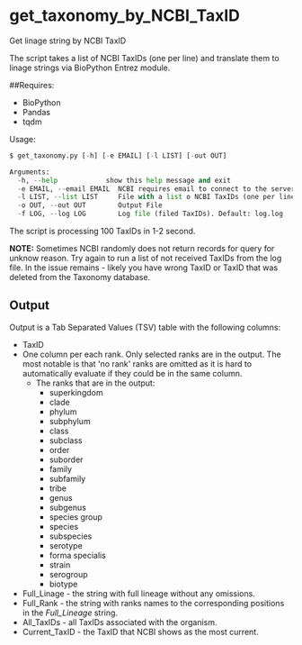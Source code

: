 # get_taxonomy_by_NCBI_TaxID
Get linage string by NCBI TaxID

The script takes a list of NCBI TaxIDs (one per line) and translate them to linage strings via BioPython Entrez module.

##Requires:
 
 - BioPython
 - Pandas
 - tqdm
 
Usage:
```python
$ get_taxonomy.py [-h] [-e EMAIL] [-l LIST] [-out OUT]

Arguments:
  -h, --help            show this help message and exit
  -e EMAIL, --email EMAIL  NCBI requires email to connect to the server.
  -l LIST, --list LIST     File with a list o NCBI TaxIDs (one per line).
  -o OUT, --out OUT        Output File
  -f LOG, --log LOG        Log file (filed TaxIDs). Default: log.log 
```

The script is processing 100 TaxIDs in 1-2 second.

**NOTE:** Sometimes NCBI randomly does not return records for query for unknow reason. Try again to run a list of not received TaxIDs from the log file. In the issue remains - likely you have wrong TaxID or TaxID that was deleted from the Taxonomy database.  

## Output

Output is a Tab Separated Values (TSV) table with the following columns:

- TaxID
- One column per each rank. Only selected ranks are in the output. The most notable is that 'no rank' ranks are omitted as it is hard to automatically evaluate if they could be in the same column.
  - The ranks that are in the output:
    - superkingdom
    - clade
    - phylum
    - subphylum
    - class
    - subclass
    - order
    - suborder
    - family
    - subfamily
    - tribe
    - genus
    - subgenus
    - species group
    - species
    - subspecies
    - serotype
    - forma specialis
    - strain
    - serogroup
    - biotype
- Full_Linage - the string with full lineage without any omissions.
- Full_Rank - the string with ranks names to the corresponding positions in the *Full_Lineage* string.
- All_TaxIDs - all TaxIDs associated with the organism.
- Current_TaxID - the TaxID that NCBI shows as the most current.
